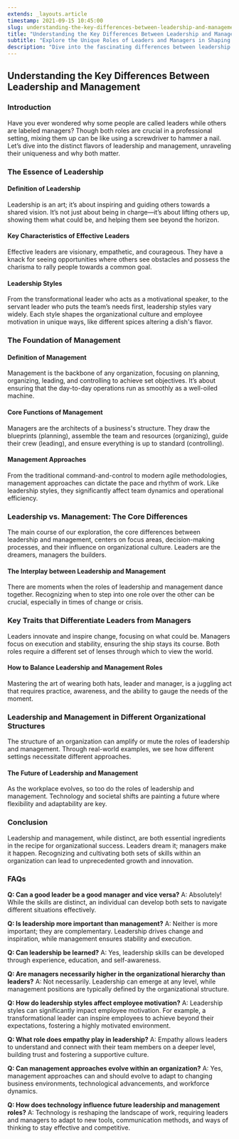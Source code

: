 ```yaml
---
extends: _layouts.article
timestamp: 2021-09-15 10:45:00
slug: understanding-the-key-differences-between-leadership-and-management
title: "Understanding the Key Differences Between Leadership and Management"
subtitle: "Explore the Unique Roles of Leaders and Managers in Shaping Success"
description: "Dive into the fascinating differences between leadership and management. Learn how both roles play a crucial part in organizational success, their distinct characteristics, and how they complement each other in the professional world."
---
```


## Understanding the Key Differences Between Leadership and Management

### Introduction

Have you ever wondered why some people are called leaders while others are labeled managers? Though both roles are crucial in a professional setting, mixing them up can be like using a screwdriver to hammer a nail. Let’s dive into the distinct flavors of leadership and management, unraveling their uniqueness and why both matter.

### The Essence of Leadership

#### Definition of Leadership

Leadership is an art; it’s about inspiring and guiding others towards a shared vision. It’s not just about being in charge—it’s about lifting others up, showing them what could be, and helping them see beyond the horizon.

#### Key Characteristics of Effective Leaders

Effective leaders are visionary, empathetic, and courageous. They have a knack for seeing opportunities where others see obstacles and possess the charisma to rally people towards a common goal.

#### Leadership Styles

From the transformational leader who acts as a motivational speaker, to the servant leader who puts the team’s needs first, leadership styles vary widely. Each style shapes the organizational culture and employee motivation in unique ways, like different spices altering a dish's flavor.

### The Foundation of Management

#### Definition of Management

Management is the backbone of any organization, focusing on planning, organizing, leading, and controlling to achieve set objectives. It’s about ensuring that the day-to-day operations run as smoothly as a well-oiled machine.

#### Core Functions of Management

Managers are the architects of a business's structure. They draw the blueprints (planning), assemble the team and resources (organizing), guide their crew (leading), and ensure everything is up to standard (controlling).

#### Management Approaches

From the traditional command-and-control to modern agile methodologies, management approaches can dictate the pace and rhythm of work. Like leadership styles, they significantly affect team dynamics and operational efficiency.

### Leadership vs. Management: The Core Differences

The main course of our exploration, the core differences between leadership and management, centers on focus areas, decision-making processes, and their influence on organizational culture. Leaders are the dreamers, managers the builders.

#### The Interplay between Leadership and Management

There are moments when the roles of leadership and management dance together. Recognizing when to step into one role over the other can be crucial, especially in times of change or crisis.

### Key Traits that Differentiate Leaders from Managers

Leaders innovate and inspire change, focusing on what could be. Managers focus on execution and stability, ensuring the ship stays its course. Both roles require a different set of lenses through which to view the world.

#### How to Balance Leadership and Management Roles

Mastering the art of wearing both hats, leader and manager, is a juggling act that requires practice, awareness, and the ability to gauge the needs of the moment.

### Leadership and Management in Different Organizational Structures

The structure of an organization can amplify or mute the roles of leadership and management. Through real-world examples, we see how different settings necessitate different approaches.

#### The Future of Leadership and Management

As the workplace evolves, so too do the roles of leadership and management. Technology and societal shifts are painting a future where flexibility and adaptability are key.

### Conclusion

Leadership and management, while distinct, are both essential ingredients in the recipe for organizational success. Leaders dream it; managers make it happen. Recognizing and cultivating both sets of skills within an organization can lead to unprecedented growth and innovation.

### FAQs

**Q: Can a good leader be a good manager and vice versa?**
A: Absolutely! While the skills are distinct, an individual can develop both sets to navigate different situations effectively.

**Q: Is leadership more important than management?**
A: Neither is more important; they are complementary. Leadership drives change and inspiration, while management ensures stability and execution.

**Q: Can leadership be learned?**
A: Yes, leadership skills can be developed through experience, education, and self-awareness.

**Q: Are managers necessarily higher in the organizational hierarchy than leaders?**
A: Not necessarily. Leadership can emerge at any level, while management positions are typically defined by the organizational structure.

**Q: How do leadership styles affect employee motivation?**
A: Leadership styles can significantly impact employee motivation. For example, a transformational leader can inspire employees to achieve beyond their expectations, fostering a highly motivated environment.

**Q: What role does empathy play in leadership?**
A: Empathy allows leaders to understand and connect with their team members on a deeper level, building trust and fostering a supportive culture.

**Q: Can management approaches evolve within an organization?**
A: Yes, management approaches can and should evolve to adapt to changing business environments, technological advancements, and workforce dynamics.

**Q: How does technology influence future leadership and management roles?**
A: Technology is reshaping the landscape of work, requiring leaders and managers to adapt to new tools, communication methods, and ways of thinking to stay effective and competitive.
